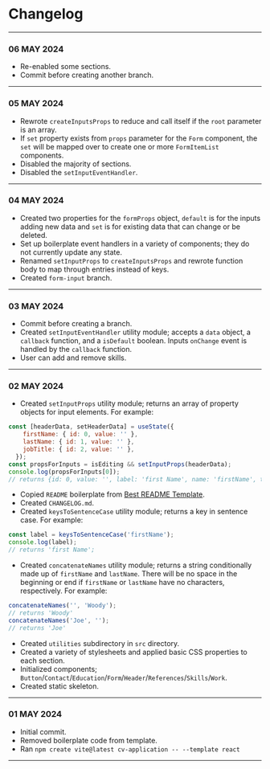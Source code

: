 # Changelog
---
### 06 MAY 2024
- Re-enabled some sections.
- Commit before creating another branch.
---
### 05 MAY 2024
- Rewrote `createInputsProps` to reduce and call itself if the `root` parameter is an array.
- If `set` property exists from `props` parameter for the `Form` component, the `set` will be mapped over to create one or more `FormItemList` components.
- Disabled the majority of sections.
- Disabled the `setInputEventHandler`.
---
### 04 MAY 2024
- Created two properties for the `formProps` object, `default` is for the inputs adding new data and `set` is for existing data that can change or be deleted.
- Set up boilerplate event handlers in a variety of components; they do not currently update any state.
- Renamed `setInputProps` to `createInputsProps` and rewrote function body to map through entries instead of keys.
- Created `form-input` branch.
---
### 03 MAY 2024
- Commit before creating a branch.
- Created `setInputEventHandler` utility module; accepts a `data` object, a `callback` function, and a `isDefault` boolean. Inputs `onChange` event is handled by the `callback` function.
- User can add and remove skills.
---
### 02 MAY 2024
- Created `setInputProps` utility module; returns an array of property objects for input elements. For example:
```js
const [headerData, setHeaderData] = useState({
    firstName: { id: 0, value: '' },
    lastName: { id: 1, value: '' },
    jobTitle: { id: 2, value: '' },
  });
const propsForInputs = isEditing && setInputProps(headerData);
console.log(propsForInputs[0]);
// returns {id: 0, value: '', label: 'first Name', name: 'firstName', type: 'text'}
```
- Copied `README` boilerplate from [Best README Template](https://github.com/othneildrew/Best-README-Template).
- Created `CHANGELOG.md`.
- Created `keysToSentenceCase` utility module; returns a key in sentence case. For example:
```js
const label = keysToSentenceCase('firstName');
console.log(label);
// returns 'first Name';
```
- Created `concatenateNames` utility module; returns a string conditionally made up of `firstName` and `lastName`. There will be no space in the beginning or end if `firstName` or `lastName` have no characters, respectively. For example:
```js
concatenateNames('', 'Woody');
// returns 'Woody'
concatenateNames('Joe', '');
// returns 'Joe'
```
- Created `utilities` subdirectory in `src` directory.
- Created a variety of stylesheets and applied basic CSS properties to each section.
- Initialized components; `Button`/`Contact`/`Education`/`Form`/`Header`/`References`/`Skills`/`Work`.
- Created static skeleton.
---
### 01 MAY 2024
- Initial commit.
- Removed boilerplate code from template.
- Ran `npm create vite@latest cv-application -- --template react`
---